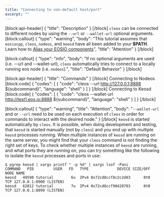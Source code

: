 ```yaml
---
title: "Connecting to non-default host/port"
excerpt: ""
---
```

[block:api-header]
{
  "title": "Description"
}
[/block]
`cleos` can be connected to different nodes by using the `--url` or `--wallet-url` optional arguments.
[block:callout]
{
  "type": "warning",
  "body": "This tutorial assumes that `eosiocpp`, `cleos`, `nodeos`, and `keosd` have all been added to your **$PATH**. Learn how to [Alias your EOSIO components](https://developers.eos.io/eosio-cpp/docs/aliasing-eosio-components)",
  "title": "Attention"
}
[/block]

[block:callout]
{
  "type": "info",
  "body": "If no optional arguments are used (i.e. --url and --wallet-url), `cleos` automatically tries to connect to a locally running eos node (i.e. `nodeos`).",
  "title": "Default Behavior"
}
[/block]

[block:api-header]
{
  "title": "Commands"
}
[/block]
Connecting to Nodeos
[block:code]
{
  "codes": [
    {
      "code": "cleos --url http://127.0.0.1:8888 ${subcommand}",
      "language": "shell"
    }
  ]
}
[/block]
Connecting to Keosd
[block:code]
{
  "codes": [
    {
      "code": "cleos --wallet-url http://test1.eos.io:8888 ${subcommand}",
      "language": "shell"
    }
  ]
}
[/block]

[block:callout]
{
  "type": "warning",
  "title": "Attention",
  "body": "`--wallet-url` and or `--url` need to be used on each execution of `cleos` in order for commands to interact with the desired node."
}
[/block]
`keosd` is started automatically by `cleos`.  It is possible, when doing development and testing, that `keosd` is started manually (not by `cleos`) and you end up with multiple `keosd` processes running.  When multiple instances of `keosd` are running on the same server, you might find that your `cleos` command is not finding the right set of keys.  To check whether multiple instances of `keosd` are running, and what ports they are running on, you can try something like the following to isolate the `keosd` processes and ports in use:
```
$ pgrep keosd | xargs printf " -p %d" | xargs lsof -Pani
COMMAND   PID         USER   FD   TYPE             DEVICE SIZE/OFF NODE NAME
keosd   49590 tutorial        6u  IPv4 0x72cd8ccf8c2c2d03      0t0  TCP 127.0.0.1:8900 (LISTEN)
keosd   62812 tutorial        7u  IPv4 0x72cd8ccf90428783      0t0  TCP 127.0.0.1:8899 (LISTEN)
```